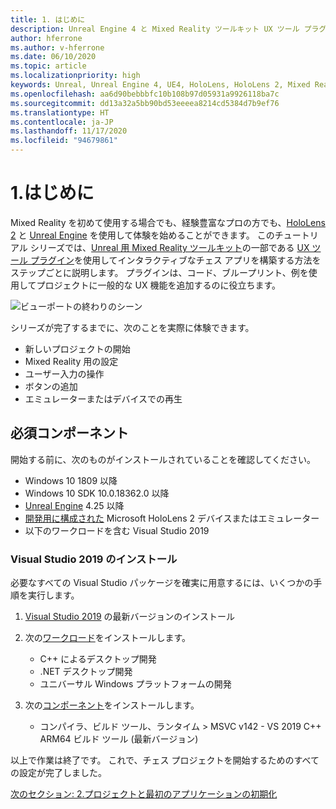 ```yaml
---
title: 1. はじめに
description: Unreal Engine 4 と Mixed Reality ツールキット UX ツール プラグインを使用して簡単なチェス アプリを構築するためのチュートリアル シリーズのパート 6 の 1
author: hferrone
ms.author: v-hferrone
ms.date: 06/10/2020
ms.topic: article
ms.localizationpriority: high
keywords: Unreal, Unreal Engine 4, UE4, HoloLens, HoloLens 2, Mixed Reality, チュートリアル, はじめに, mrtk, uxt, UX ツール, ドキュメント, Mixed Reality ヘッドセット, Windows Mixed Reality ヘッドセット, 仮想現実ヘッドセット
ms.openlocfilehash: aa6d90bebbbfc10b108b97d05931a9926118ba7c
ms.sourcegitcommit: dd13a32a5bb90bd53eeeea8214cd5384d7b9ef76
ms.translationtype: HT
ms.contentlocale: ja-JP
ms.lasthandoff: 11/17/2020
ms.locfileid: "94679861"
---
```

# <a name="1-getting-started"></a>1.はじめに

Mixed Reality を初めて使用する場合でも、経験豊富なプロの方でも、[HoloLens 2](https://docs.microsoft.com/windows/mixed-reality/) と [Unreal Engine](https://www.unrealengine.com/en-US/) を使用して体験を始めることができます。 このチュートリアル シリーズでは、[Unreal 用 Mixed Reality ツールキット](https://github.com/microsoft/MixedRealityToolkit-Unreal)の一部である [UX ツール プラグイン](https://github.com/microsoft/MixedReality-UXTools-Unreal)を使用してインタラクティブなチェス アプリを構築する方法をステップごとに説明します。 プラグインは、コード、ブループリント、例を使用してプロジェクトに一般的な UX 機能を追加するのに役立ちます。 

![ビューポートの終わりのシーン](images/unreal-uxt/5-endscene.PNG)

シリーズが完了するまでに、次のことを実際に体験できます。
* 新しいプロジェクトの開始
* Mixed Reality 用の設定
* ユーザー入力の操作
* ボタンの追加
* エミュレーターまたはデバイスでの再生


## <a name="prerequisites"></a>必須コンポーネント
開始する前に、次のものがインストールされていることを確認してください。
* Windows 10 1809 以降
* Windows 10 SDK 10.0.18362.0 以降
* [Unreal Engine](https://www.unrealengine.com/en-US/get-now) 4.25 以降
* [開発用に構成された](../../platform-capabilities-and-apis/using-visual-studio.md#enabling-developer-mode) Microsoft HoloLens 2 デバイスまたはエミュレーター
* 以下のワークロードを含む Visual Studio 2019

### <a name="installing-visual-studio-2019"></a>Visual Studio 2019 のインストール
必要なすべての Visual Studio パッケージを確実に用意するには、いくつかの手順を実行します。
1. [Visual Studio 2019](https://visualstudio.microsoft.com/downloads/) の最新バージョンのインストール
2. 次の[ワークロード](https://docs.microsoft.com/visualstudio/install/modify-visual-studio?#modify-workloads)をインストールします。
    * C++ によるデスクトップ開発
    * .NET デスクトップ開発
    * ユニバーサル Windows プラットフォームの開発

3. 次の[コンポーネント](https://docs.microsoft.com/visualstudio/install/modify-visual-studio?#modify-individual-components)をインストールします。
    * コンパイラ、ビルド ツール、ランタイム > MSVC v142 - VS 2019 C++ ARM64 ビルド ツール (最新バージョン)

以上で作業は終了です。 これで、チェス プロジェクトを開始するためのすべての設定が完了しました。

[次のセクション: 2.プロジェクトと最初のアプリケーションの初期化](unreal-uxt-ch2.md)